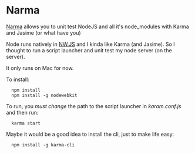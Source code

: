 # Narma
[Narma](http://en.wikipedia.org/wiki/Narma) allows you to unit test NodeJS and all it's node_modules with Karma and Jasime (or what have you)

Node runs natively in [NW.JS](http://nwjs.io/) and I kinda like Karma (and Jasime).
So I thought to run a script launcher and unit test my node server (on the server).

It only runs on Mac for now.

To install:

      npm install
      npm install -g nodewebkit
      
To run, you *must change* the path to the script launcher in *karam.conf.js*
and then run:

      karma start

Maybe it would be a good idea to install the cli, just to make life easy:

      npm install -g karma-cli

